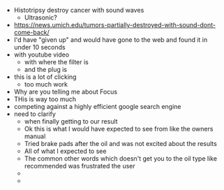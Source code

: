 - Histotripsy destroy cancer with sound waves
	- Ultrasonic?
- https://news.umich.edu/tumors-partially-destroyed-with-sound-dont-come-back/
- I'd have "given up" and would have gone to the web and found it in under 10 seconds
- with youtube video
	- with where the filter is
	- and the plug is
- this is a lot of clicking
	- too much work
- Why are you telling me about Focus
- THis is way too much
- competing against a highly efficient google search engine
- need to clarify
	- when finally getting to our result
	- Ok this is what I would have expected to see from like the owners manual
	- Tried brake pads after the oil and was not excited about the results
	- All of what I expected to see
	- The common other words which doesn't get you to the oil type like recommended was frustrated the user
	-
	-